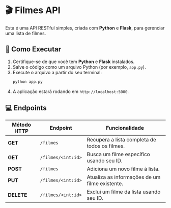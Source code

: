 # 🎬 Filmes API

Esta é uma API RESTful simples, criada com **Python** e **Flask**, para gerenciar uma lista de filmes.

## 🚀 Como Executar

1.  Certifique-se de que você tem **Python** e **Flask** instalados.
2.  Salve o código como um arquivo Python (por exemplo, `app.py`).
3.  Execute o arquivo a partir do seu terminal:
    ```bash
    python app.py
    ```
4.  A aplicação estará rodando em `http://localhost:5000`.

   ## 💻 Endpoints

| Método HTTP | Endpoint          | Funcionalidade                                    |
|-------------|-------------------|---------------------------------------------------|
| **GET** | `/filmes`         | Recupera a lista completa de todos os filmes.     |
| **GET** | `/filmes/<int:id>`| Busca um filme específico usando seu ID.          |
| **POST** | `/filmes`         | Adiciona um novo filme à lista.                   |
| **PUT** | `/filmes/<int:id>`| Atualiza as informações de um filme existente.    |
| **DELETE** | `/filmes/<int:id>`| Exclui um filme da lista usando seu ID.  
